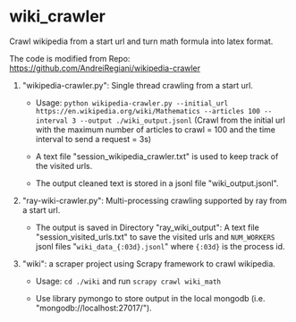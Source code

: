 # wiki_crawler

Crawl wikipedia from a start url and turn math formula into latex format.

The code is modified from Repo: https://github.com/AndreiRegiani/wikipedia-crawler

1.  "wikipedia-crawler.py": Single thread crawling from a start url. 

    - Usage: `python wikipedia-crawler.py --initial_url https://en.wikipedia.org/wiki/Mathematics --articles 100 --interval 3 --output ./wiki_output.jsonl` (Crawl from the initial url with the maximum number of articles to crawl = 100 and the time interval to send a request = 3s)

    - A text file "session_wikipedia_crawler.txt" is used to keep track of the visited urls.

    - The output cleaned text is stored in a jsonl file "wiki_output.jsonl".

2. "ray-wiki-crawler.py": Multi-processing crawling supported by ray from a start url.

    - The output is saved in Directory "ray_wiki_output": A text file "session_visited_urls.txt" to save the visited urls and `NUM_WORKERS` jsonl files "`wiki_data_{:03d}.jsonl`" where `{:03d}` is the process id.

3. "wiki": a scraper project using Scrapy framework to crawl wikipedia.

    - Usage: `cd ./wiki` and run `scrapy crawl wiki_math`

    - Use library pymongo to store output in the local mongodb (i.e. "mongodb://localhost:27017/").


